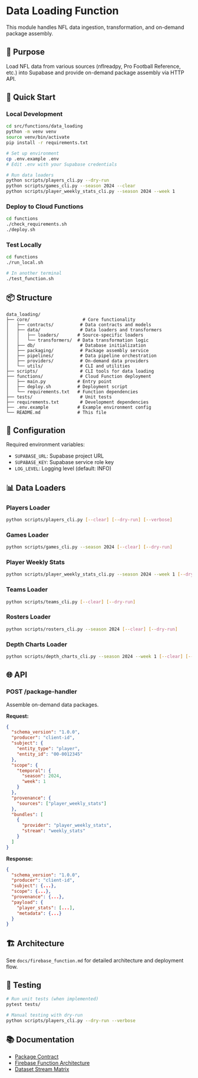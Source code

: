 # Data Loading Function

This module handles NFL data ingestion, transformation, and on-demand package assembly.

## 🎯 Purpose

Load NFL data from various sources (nflreadpy, Pro Football Reference, etc.) into Supabase and provide on-demand package assembly via HTTP API.

## 🚀 Quick Start

### Local Development

```bash
cd src/functions/data_loading
python -m venv venv
source venv/bin/activate
pip install -r requirements.txt

# Set up environment
cp .env.example .env
# Edit .env with your Supabase credentials

# Run data loaders
python scripts/players_cli.py --dry-run
python scripts/games_cli.py --season 2024 --clear
python scripts/player_weekly_stats_cli.py --season 2024 --week 1
```

### Deploy to Cloud Functions

```bash
cd functions
./check_requirements.sh
./deploy.sh
```

### Test Locally

```bash
cd functions
./run_local.sh

# In another terminal
./test_function.sh
```

## 📦 Structure

```
data_loading/
├── core/                    # Core functionality
│   ├── contracts/          # Data contracts and models
│   ├── data/               # Data loaders and transformers
│   │   ├── loaders/       # Source-specific loaders
│   │   └── transformers/  # Data transformation logic
│   ├── db/                 # Database initialization
│   ├── packaging/          # Package assembly service
│   ├── pipelines/          # Data pipeline orchestration
│   ├── providers/          # On-demand data providers
│   └── utils/              # CLI and utilities
├── scripts/                # CLI tools for data loading
├── functions/              # Cloud Function deployment
│   ├── main.py            # Entry point
│   ├── deploy.sh          # Deployment script
│   └── requirements.txt   # Function dependencies
├── tests/                  # Unit tests
├── requirements.txt        # Development dependencies
├── .env.example           # Example environment config
└── README.md              # This file
```

## 🔧 Configuration

Required environment variables:
- `SUPABASE_URL`: Supabase project URL
- `SUPABASE_KEY`: Supabase service role key
- `LOG_LEVEL`: Logging level (default: INFO)

## 📊 Data Loaders

### Players Loader
```bash
python scripts/players_cli.py [--clear] [--dry-run] [--verbose]
```

### Games Loader
```bash
python scripts/games_cli.py --season 2024 [--clear] [--dry-run]
```

### Player Weekly Stats
```bash
python scripts/player_weekly_stats_cli.py --season 2024 --week 1 [--dry-run]
```

### Teams Loader
```bash
python scripts/teams_cli.py [--clear] [--dry-run]
```

### Rosters Loader
```bash
python scripts/rosters_cli.py --season 2024 [--clear] [--dry-run]
```

### Depth Charts Loader
```bash
python scripts/depth_charts_cli.py --season 2024 --week 1 [--clear] [--dry-run]
```

## 🌐 API

### POST /package-handler

Assemble on-demand data packages.

**Request:**
```json
{
  "schema_version": "1.0.0",
  "producer": "client-id",
  "subject": {
    "entity_type": "player",
    "entity_id": "00-0012345"
  },
  "scope": {
    "temporal": {
      "season": 2024,
      "week": 1
    }
  },
  "provenance": {
    "sources": ["player_weekly_stats"]
  },
  "bundles": [
    {
      "provider": "player_weekly_stats",
      "stream": "weekly_stats"
    }
  ]
}
```

**Response:**
```json
{
  "schema_version": "1.0.0",
  "producer": "client-id",
  "subject": {...},
  "scope": {...},
  "provenance": {...},
  "payload": {
    "player_stats": [...],
    "metadata": {...}
  }
}
```

## 🏗️ Architecture

See `docs/firebase_function.md` for detailed architecture and deployment flow.

## 🧪 Testing

```bash
# Run unit tests (when implemented)
pytest tests/

# Manual testing with dry-run
python scripts/players_cli.py --dry-run --verbose
```

## 📚 Documentation

- [Package Contract](../../../docs/package_contract.md)
- [Firebase Function Architecture](../../../docs/firebase_function.md)
- [Dataset Stream Matrix](../../../docs/dataset_stream_matrix.svg)
